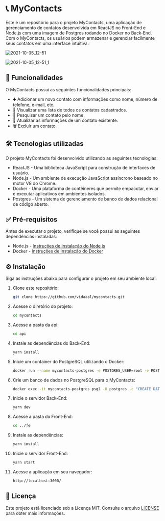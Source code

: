 # 📞 MyContacts

Este é um repositório para o projeto MyContacts, uma aplicação de gerenciamento de contatos desenvolvida em ReactJS no Front-End e Node.js com uma imagem de Postgres rodando no Docker no Back-End. Com o MyContacts, os usuários podem armazenar e gerenciar facilmente seus contatos em uma interface intuitiva.

![2021-10-05_12-51](https://user-images.githubusercontent.com/72178841/136058395-9c6f4be5-9858-4207-8afa-fbb79d429005.png)

![2021-10-05_12-51_1](https://user-images.githubusercontent.com/72178841/136058432-a6d43cc4-82c4-443e-8b43-50302c3e76d1.png)

## 🚀 Funcionalidades

O MyContacts possui as seguintes funcionalidades principais:

- ➕ Adicionar um novo contato com informações como nome, número de telefone, e-mail, etc.
- 👀 Visualizar uma lista de todos os contatos cadastrados.
- 🔎 Pesquisar um contato pelo nome.
- 🔄 Atualizar as informações de um contato existente.
- 🗑️ Excluir um contato.

## 🛠️ Tecnologias utilizadas

O projeto MyContacts foi desenvolvido utilizando as seguintes tecnologias:

- ReactJS - Uma biblioteca JavaScript para construção de interfaces de usuário.
- Node.js - Um ambiente de execução JavaScript assíncrono baseado no motor V8 do Chrome.
- Docker - Uma plataforma de contêineres que permite empacotar, enviar e executar aplicativos em ambientes isolados.
- Postgres - Um sistema de gerenciamento de banco de dados relacional de código aberto.

## ✅ Pré-requisitos

Antes de executar o projeto, verifique se você possui as seguintes dependências instaladas:

- Node.js - [Instruções de instalação do Node.js](https://nodejs.org)
- Docker - [Instruções de instalação do Docker](https://docs.docker.com/get-docker/)

## ⚙️ Instalação

Siga as instruções abaixo para configurar o projeto em seu ambiente local:

1. Clone este repositório:
    ```bash
    git clone https://github.com/vidaaal/mycontacts.git
    ```
2. Acesse o diretório do projeto:
    ```bash
    cd mycontacts
    ```
4. Acesse a pasta da api:
    ```bash
    cd api
    ```
3. Instale as dependências do Back-End:
    ```bash
    yarn install
    ```
4. Inicie um container do PostgreSQL utilizando o Docker:
    ```bash
    docker run --name mycontacts-postgres -e POSTGRES_USER=root -e POSTGRES_PASSWORD=root -p 5432:5432 -d postgres
    ```
5. Crie um banco de dados no PostgreSQL para o MyContacts:
    ```bash
    docker exec -it mycontacts-postgres psql -U postgres -c "CREATE DATABASE mycontacts"
    ```
6. Inicie o servidor Back-End:
    ```bash
    yarn dev
    ```
7. Acesse a pasta do Front-End:
    ```bash
    cd ../fe
    ```
8. Instale as dependências:
    ```bash
    yarn install
    ```
8. Inicie o servidor Front-End:
    ```bash
    yarn start
    ```
9. Acesse a aplicação em seu navegador:
    ```bash
    http://localhost:3000/
    ```

## 📝 Licença

Este projeto está licenciado sob a Licença MIT. Consulte o arquivo [LICENSE](LICENSE) para obter mais informações.

